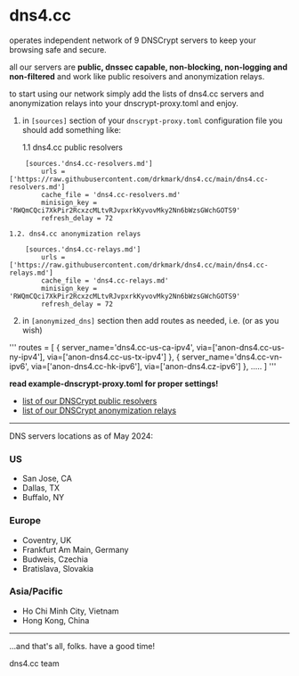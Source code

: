# dns4.cc
operates independent network of 9 DNSCrypt servers to keep your browsing safe and secure. 

all our servers are **public, dnssec capable, non-blocking, non-logging and non-filtered** and work like public resoivers and anonymization relays. 


to start using our network simply add the lists of dns4.cc servers and anonymization relays into your dnscrypt-proxy.toml and enjoy.

1. in `[sources]` section of your `dnscrypt-proxy.toml` configuration file you should add something like:

    1.1 dns4.cc public resolvers

```
    [sources.'dns4.cc-resolvers.md']
        urls = ['https://raw.githubusercontent.com/drkmark/dns4.cc/main/dns4.cc-resolvers.md']
        cache_file = 'dns4.cc-resolvers.md'
        minisign_key = 'RWQmCQci7XkPir2RcxzcMLtvRJvpxrkKyvovMky2Nn6bWzsGWchGOTS9'
        refresh_delay = 72
```

    1.2. dns4.cc anonymization relays

```
    [sources.'dns4.cc-relays.md']
        urls = ['https://raw.githubusercontent.com/drkmark/dns4.cc/main/dns4.cc-relays.md']
        cache_file = 'dns4.cc-relays.md'
        minisign_key = 'RWQmCQci7XkPir2RcxzcMLtvRJvpxrkKyvovMky2Nn6bWzsGWchGOTS9'
        refresh_delay = 72
```

2. in `[anonymized_dns]` section then add routes as needed, i.e. (or as you wish)

'''
    routes = [
        { server_name='dns4.cc-us-ca-ipv4', via=['anon-dns4.cc-us-ny-ipv4'], via=['anon-dns4.cc-us-tx-ipv4'] },
        { server_name='dns4.cc-vn-ipv6', via=['anon-dns4.cc-hk-ipv6'], via=['anon-dns4.cz-ipv6'] },
        .....
        ]
'''

**read example-dnscrypt-proxy.toml for proper settings!**

- [list of our DNSCrypt public resolvers](https://raw.githubusercontent.com/drkmark/dns4.cc/main/dns4.cc-resolvers.md)
- [list of our DNSCrypt anonymization relays](https://raw.githubusercontent.com/drkmark/dns4.cc/main/dns4.cc-relays.md)

********************

DNS servers locations as of May 2024:

### US
 - San Jose, CA
 - Dallas, TX
 - Buffalo, NY

### Europe
 - Coventry, UK
 - Frankfurt Am Main, Germany
 - Budweis, Czechia
 - Bratislava, Slovakia

### Asia/Pacific
 - Ho Chi Minh City, Vietnam
 - Hong Kong, China


********************

...and that's all, folks. have a good time!

dns4.cc team
